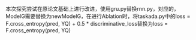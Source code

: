 本次探究尝试在原论文基础上进行改进，使用gru.py替换rnn.py，对应的，ModelG需要替换为newModelG，在进行Ablation时，将taskada.py中的loss = F.cross_entropy(pred, YQ) + 0.5 * discriminative_loss替换为loss = F.cross_entropy(pred, YQ)
